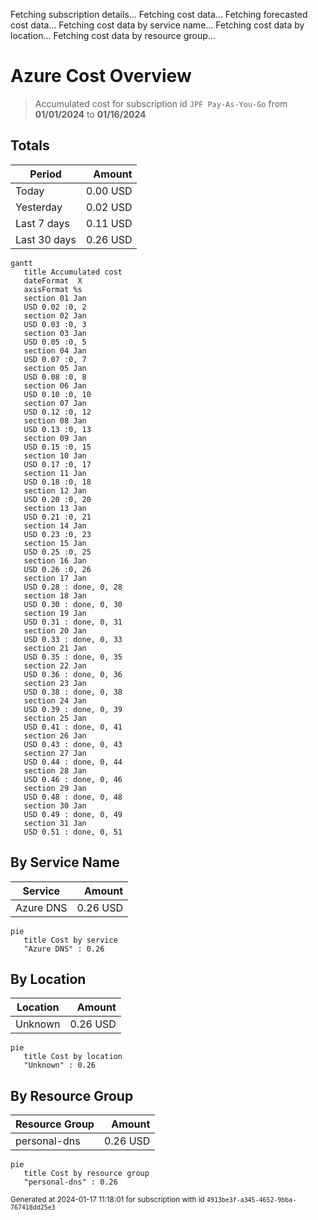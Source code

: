 Fetching subscription details...
Fetching cost data...
Fetching forecasted cost data...
Fetching cost data by service name...
Fetching cost data by location...
Fetching cost data by resource group...
# Azure Cost Overview

> Accumulated cost for subscription id `JPF Pay-As-You-Go` from **01/01/2024** to **01/16/2024**

## Totals

|Period|Amount|
|---|---:|
|Today|0.00 USD|
|Yesterday|0.02 USD|
|Last 7 days|0.11 USD|
|Last 30 days|0.26 USD|

```mermaid
gantt
   title Accumulated cost
   dateFormat  X
   axisFormat %s
   section 01 Jan
   USD 0.02 :0, 2
   section 02 Jan
   USD 0.03 :0, 3
   section 03 Jan
   USD 0.05 :0, 5
   section 04 Jan
   USD 0.07 :0, 7
   section 05 Jan
   USD 0.08 :0, 8
   section 06 Jan
   USD 0.10 :0, 10
   section 07 Jan
   USD 0.12 :0, 12
   section 08 Jan
   USD 0.13 :0, 13
   section 09 Jan
   USD 0.15 :0, 15
   section 10 Jan
   USD 0.17 :0, 17
   section 11 Jan
   USD 0.18 :0, 18
   section 12 Jan
   USD 0.20 :0, 20
   section 13 Jan
   USD 0.21 :0, 21
   section 14 Jan
   USD 0.23 :0, 23
   section 15 Jan
   USD 0.25 :0, 25
   section 16 Jan
   USD 0.26 :0, 26
   section 17 Jan
   USD 0.28 : done, 0, 28
   section 18 Jan
   USD 0.30 : done, 0, 30
   section 19 Jan
   USD 0.31 : done, 0, 31
   section 20 Jan
   USD 0.33 : done, 0, 33
   section 21 Jan
   USD 0.35 : done, 0, 35
   section 22 Jan
   USD 0.36 : done, 0, 36
   section 23 Jan
   USD 0.38 : done, 0, 38
   section 24 Jan
   USD 0.39 : done, 0, 39
   section 25 Jan
   USD 0.41 : done, 0, 41
   section 26 Jan
   USD 0.43 : done, 0, 43
   section 27 Jan
   USD 0.44 : done, 0, 44
   section 28 Jan
   USD 0.46 : done, 0, 46
   section 29 Jan
   USD 0.48 : done, 0, 48
   section 30 Jan
   USD 0.49 : done, 0, 49
   section 31 Jan
   USD 0.51 : done, 0, 51
```

## By Service Name

|Service|Amount|
|---|---:|
|Azure DNS|0.26 USD|

```mermaid
pie
   title Cost by service
   "Azure DNS" : 0.26
```

## By Location

|Location|Amount|
|---|---:|
|Unknown|0.26 USD|

```mermaid
pie
   title Cost by location
   "Unknown" : 0.26
```

## By Resource Group

|Resource Group|Amount|
|---|---:|
|personal-dns|0.26 USD|

```mermaid
pie
   title Cost by resource group
   "personal-dns" : 0.26
```

<sup>Generated at 2024-01-17 11:18:01 for subscription with id `4913be3f-a345-4652-9bba-767418dd25e3`</sup>
